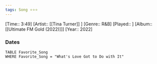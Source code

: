 ```yaml
---
tags: Song ⭐⭐⭐ 
---
```

[Time:: 3:49]
[Artist:: [[Tina Turner]] ]
[Genre:: R&B]
[Played:: ]
[Album:: [[Ultimate FM Gold (2022)]]]
[Year:: 2022]
### Dates
````dataview
TABLE Favorite_Song
WHERE Favorite_Song = "What's Love Got to Do with It"
````